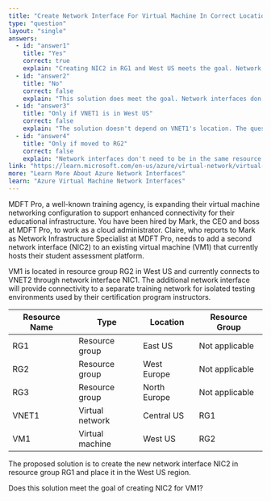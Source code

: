 ```yaml
---
title: "Create Network Interface For Virtual Machine In Correct Location"
type: "question"
layout: "single"
answers:
  - id: "answer1"
    title: "Yes"
    correct: true
    explain: "Creating NIC2 in RG1 and West US meets the goal. Network interfaces can be created in any resource group and region, and NIC2 can then be attached to VM1 regardless of the resource group locations, as long as they're in compatible regions."
  - id: "answer2"
    title: "No"
    correct: false
    explain: "This solution does meet the goal. Network interfaces don't need to be in the same resource group as the virtual machine they serve. The location and network configuration are the primary concerns for NIC functionality."
  - id: "answer3"
    title: "Only if VNET1 is in West US"
    correct: false
    explain: "The solution doesn't depend on VNET1's location. The question states VM1 connects to VNET2 via NIC1, and NIC2 would be an additional interface that can connect to any compatible virtual network in the region."
  - id: "answer4"
    title: "Only if moved to RG2"
    correct: false
    explain: "Network interfaces don't need to be in the same resource group as the VM. Creating NIC2 in RG1 is perfectly valid and allows the interface to be attached to VM1 in RG2."
link: "https://learn.microsoft.com/en-us/azure/virtual-network/virtual-network-network-interface"
more: "Learn More About Azure Network Interfaces"
learn: "Azure Virtual Machine Network Interfaces"
---
```


MDFT Pro, a well-known training agency, is expanding their virtual machine networking configuration to support enhanced connectivity for their educational infrastructure. You have been hired by Mark, the CEO and boss at MDFT Pro, to work as a cloud administrator. Claire, who reports to Mark as Network Infrastructure Specialist at MDFT Pro, needs to add a second network interface (NIC2) to an existing virtual machine (VM1) that currently hosts their student assessment platform. 

VM1 is located in resource group RG2 in West US and currently connects to VNET2 through network interface NIC1. The additional network interface will provide connectivity to a separate training network for isolated testing environments used by their certification program instructors.

| Resource Name | Type | Location | Resource Group |
|---------------|------|----------|----------------|
| RG1 | Resource group | East US | Not applicable |
| RG2 | Resource group | West Europe | Not applicable |
| RG3 | Resource group | North Europe | Not applicable |
| VNET1 | Virtual network | Central US | RG1 |
| VM1 | Virtual machine | West US | RG2 |

The proposed solution is to create the new network interface NIC2 in resource group RG1 and place it in the West US region.

Does this solution meet the goal of creating NIC2 for VM1?
